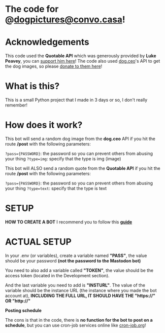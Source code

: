 # The code for @dogpictures@convo.casa!

# Acknowledgements
This code used the **Quotable API** which was generously provided by **Luke Peavey**, you can [support him here](https://github.com/sponsors/lukePeavey)!
The code also used [dog.ceo](dog.ceo/dog-api)'s API to get the dog images, so please [donate to them here](https://paypal.me/dogapi)!

# What is this?
This is a small Python project that I made in 3 days or so, I don't really remember! 

# How does it work?
This bot will send a random dog image from the **dog.ceo** API if you hit the route **/post** with the following parameters:

``?pass={PASSWORD}``: the password so you can prevent others from abusing your thing
``?type=img``: specify that the type is img (image)

This bot will ALSO send a random quote from the **Quotable API** if you hit the route **/post** with the following parameters:

``?pass={PASSWORD}``: the password so you can prevent others from abusing your thing
``?type=text``: specify that the type is text

# SETUP

**HOW TO CREATE A BOT**
I recommend you to follow this **[guide](https://dev.to/botwiki/introduction-to-mastodon-bots-hfn)**

# ACTUAL SETUP
In your .env (or variables), create a variable named **"PASS"**, the value should be your password **(not the password to the Mastodon bot)**

You need to also add a variable called **"TOKEN"**, the value should be the access token (located in the Development section).

And the last variable you need to add is **"INSTURL"**. The value of the variable should be the instance URL (the instance where you made the bot account at), **INCLUDING THE FULL URL, IT SHOULD HAVE THE "https://" OR "http://"**

**Posting schedule**

The cons is that in the code, there is **no function for the bot to post on a schedule**, but you can use cron-job services online like [cron-job.org](console.cron-job.org)!
